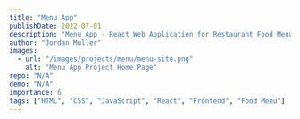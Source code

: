 ```yaml
---
title: "Menu App"
publishDate: 2022-07-01
description: "Menu App - React Web Application for Restaurant Food Menu"
author: "Jordan Muller"
images:
  - url: "/images/projects/menu/menu-site.png"
    alt: "Menu App Project Home Page"
repo: "N/A"
demo: "N/A"
importance: 6
tags: ["HTML", "CSS", "JavaScript", "React", "Frontend", "Food Menu"]
---
```


